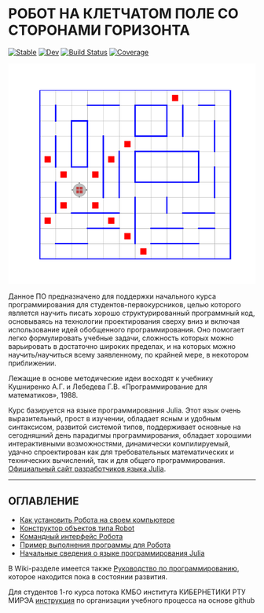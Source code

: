 # РОБОТ НА КЛЕТЧАТОМ ПОЛЕ СО СТОРОНАМИ ГОРИЗОНТА

[![Stable](https://img.shields.io/badge/docs-stable-blue.svg)](https://Arkoniak.github.io/HorizonSideRobots.jl/stable)
[![Dev](https://img.shields.io/badge/docs-dev-blue.svg)](https://Arkoniak.github.io/HorizonSideRobots.jl/dev)
[![Build Status](https://github.com/Arkoniak/HorizonSideRobots.jl/workflows/CI/badge.svg)](https://github.com/Arkoniak/HorizonSideRobots.jl/actions)
[![Coverage](https://codecov.io/gh/Arkoniak/HorizonSideRobots.jl/branch/master/graph/badge.svg)](https://codecov.io/gh/Arkoniak/HorizonSideRobots.jl)

![Пример обстановки на поле](content/for_readme.png)

Данное ПО предназначено для поддержки начального курса программирования для студентов-первокурсников, целью которого является научить писать хорошо структурированный программный код, основываясь на технологии проектирования сверху вниз и включая использование идей обобщенного программирования. Оно помогает легко формулировать учебные задачи, сложность которых можно варьировать в достаточно широких пределах, и на которых можно научить/научиться всему заявленному, по крайней мере, в некотором приближении.

Лежащие в основе методические идеи восходят к учебнику Кушниренко А.Г. и Лебедева Г.В. «Программирование для математиков», 1988.

Курс базируется на языке программирования Julia. Этот язык очень выразительный, прост в изучении, обладает ясным и удобным синтаксисом, развитой системой типов, поддерживает основные на сегодняшний день парадигмы программирования, обладает хорошими интерактивными возможностями, динамически компилируемый, удачно спроектирован как для требовательных математических и технических вычислений, так и для общего программирования. [Официальный сайт разработчиков языка Julia](https://julialang.org/).

-----------------------------

## ОГЛАВЛЕНИЕ 

* [Как установить Робота на своем компьютере](content/setup.md)
* [Конструктор объектов типа Robot](content/constructor.md)
* [Командный интерфейс Робота](content/api.md)
* [Пример выполнения программы для Робота](content/example.md)
* [Начальные сведения о языке программирования Julia](content/language.md)

В Wiki-разделе имеется также [Руководство по программированию](https://github.com/Vibof/HorizonSideRobots.jl/wiki), которое находится пока в состоянии развития.

Для студентов 1-го курса потока КМБО института КИБЕРНЕТИКИ РТУ МИРЭА [инструкция](https://github.com/Vibof/Organizer) по организации учебного процесса на основе github
